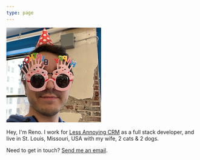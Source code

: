 ```yaml
---
type: page
---
```


![a photo of the author](/images/me.jpg)

Hey, I'm Reno. I work for [Less Annoying CRM](https://lessannoyingcrm.com) as a full stack developer, and live in St. Louis, Missouri, USA with my wife, 2 cats & 2 dogs.

Need to get in touch? [Send me an email](mailto:me@renodubois.com).
